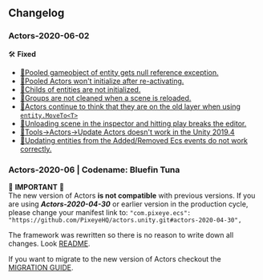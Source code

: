 ## Changelog 
### Actors-2020-06-02
🛠️ **Fixed** 
* [🐞Pooled gameobject of entity gets null reference exception.](https://github.com/PixeyeHQ/actors.unity/issues/36)
* [🐞Pooled Actors won't initialize after re-activating.](https://github.com/PixeyeHQ/actors.unity/issues/37)
* [🐞Childs of entities are not initialized.](https://github.com/PixeyeHQ/actors.unity/issues/38)
* [🐞Groups are not cleaned when a scene is reloaded.](https://github.com/PixeyeHQ/actors.unity/issues/39)
* [🐞Actors continue to think that they are on the old layer when using `entity.MoveTo<T>`](https://github.com/PixeyeHQ/actors.unity/issues/40)
* [🐞Unloading scene in the inspector and hitting play breaks the editor.](https://github.com/PixeyeHQ/actors.unity/issues/41)
* [🐞Tools->Actors->Update Actors doesn't work in the Unity 2019.4](https://github.com/PixeyeHQ/actors.unity/issues/43)
* [🐞Updating entities from the Added/Removed Ecs events do not work correctly.](https://github.com/PixeyeHQ/actors.unity/issues/44)

### Actors-2020-06 | Codename: Bluefin Tuna
🚧 **IMPORTANT** 🚧   
The new version of Actors **is not compatible** with previous versions. If you are using ***Actors-2020-04-30***  or earlier version in the production cycle, please change your manifest link to: ```"com.pixeye.ecs": "https://github.com/PixeyeHQ/actors.unity.git#actors-2020-04-30",```

The framework was rewritten so there is no reason to write down all changes. Look [README](https://github.com/PixeyeHQ/actors.unity/blob/develop/README.md).

If you want to migrate to the new version of Actors checkout the [MIGRATION GUIDE](https://github.com/PixeyeHQ/actors.unity/wiki/Migration-to-Actors-2020.06).


